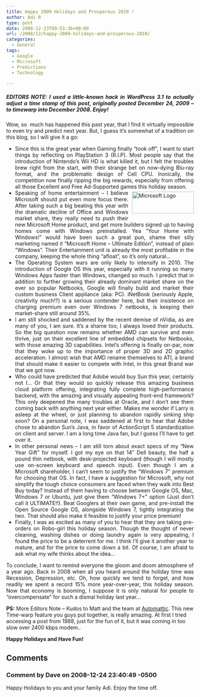 ```yaml
---
title: Happy 2009 Holidays and Prosperous 2010 !
author: Adi R
type: post
date: 2008-12-23T09:53:36+00:00
url: /2008/12/happy-2009-holidays-and-prosperous-2010/
categories:
  - General
tags:
  - Google
  - Microsoft
  - Predictions
  - Technology

---
```

<h5 style="text-align: justify">
  <strong>EDITORS NOTE:</strong> I used a little-known hack in WordPress 3.1 to actually adjust a time stamp of this post, originally posted December 24, 2009 – to timewarp into December 2008. Enjoy!
</h5>

<p style="text-align: justify">
  Wow, so  much has happened this past year, that I find it virtually impossible to even try and predict next year. But, I guess it&#8217;s somewhat of a tradition on this blog, so I will give it a go:
</p>

<ul style="text-align: justify">
  <li>
    Since this is the great year when Gaming finally &#8220;took off&#8221;, I want to start things by reflecting on PlayStation 3 (R.I.P). Most people say that the introduction of Nintendo&#8217;s Wii HD is what killed it, but I felt the troubles brew right from the start, with their strange bet on now-dying Blu-ray format, and the problematic design of Cell CPU. Ironically, the competition now finally ripping the big rewards, especially from offering all those Excellent and Free Ad-Supported games this holiday season.
  </li>
  <li>
    <img style="border-right: 0px; border-top: 0px; display: inline; margin: 5px 0px 5px 10px; border-left: 0px; border-bottom: 0px" title="Microsoft Logo" src="https://i0.wp.com/www.adir1.com/uploads/2008/12/microsoftlogo.jpg?resize=166%2C59" border="0" alt="Microsoft Logo" width="166" height="59" align="right" data-recalc-dims="1" />Speaking of home entertainment &#8211; I believe Microsoft should put even more focus there. After taking such a big beating this year with the dramatic decline of Office and Windows market share, they really need to push their new Microsoft Home product, and get more builders signed up to having homes come with Windows preinstalled. Yea &#8220;Your Home with Windows!&#8221; would have been such a great pun, shame their silly marketing named it &#8220;Microsoft Home &#8211; Ultimate Edition&#8221;, instead of plain &#8220;Windows&#8221;. Their Entertainment unit is already the most profitable in the company, keeping the whole thing &#8220;afloat&#8221;, so it&#8217;s only natural&#8230;
  </li>
  <li>
    The Operating System wars are only likely to intensify in 2010. The introduction of Google OS this year, especially with it running so many Windows Apps faster than Windows, changed so much. I predict that in addition to further growing their already dominant market share on the ever so popular Netbooks, Google will finally build and market their custom business Client appliance (aka: PC). iNetBook (seriously Apple, creativity much!?) is a serious contender here, but their insistence on charging premium even over Windows 7 netbooks, is keeping their market-share still around 35%.
  </li>
  <li>
    I am still shocked and saddened by the recent demise of nVidia, as are many of you, I am sure. It&#8217;s a shame too, I always loved their products. So the big question now remains whether AMD can survive and even thrive, just on their excellent line of embedded chipsets for Netbooks, with those amazing 3D capabilities. Intel&#8217;s offering is finally on-par, now that they woke up to the importance of proper 3D and 2D graphic acceleration. I almost wish that AMD rename themselves to ATI, a brand that should make it easier to compete with Intel, in this great Brand war that we got now.
  </li>
  <li>
    Who could have predicted that Adobe would buy Sun this year, certainly not I&#8230; Or that they would so quickly release this amazing business cloud platform offering, integrating fully complete high-performance backend, with the amazing and visually appealing front-end framework? This only deepened the many troubles at Oracle, and I don&#8217;t see them coming back with anything next year either. Makes me wonder if Larry is asleep at the wheel, or just planning to abandon rapidly sinking ship soon? On a personal note, I was saddened at first to hear that Adobe chose to abandon Sun&#8217;s Java, in favor of ActionScript 5 standardization on client and server. I am a long time Java fan, but I guess I&#8217;ll have to get over it.
  </li>
  <li>
    In other personal news &#8211; I am still torn about exact specs of my &#8220;New Year Gift&#8221; for myself. I got my eye on that 14&#8243; Dell beauty, the half a pound thin netbook, with desk-projected keyboard (though I will mostly use on-screen keyboard and speech input). Even though I am a Microsoft shareholder, I can&#8217;t seem to justify the &#8220;Windows 7&#8221; premium for choosing that OS. In fact, I have a suggestion for Microsoft, why not simplify the tough choice consumers are faced when they walk into Best Buy today? Instead of them having to choose between Google OS, Mac, Windows 7 or Ubuntu, just give them &#8220;Windows 7+&#8221; option (Just don&#8217;t call it ULTIMATE!!). Beat Googlers at their own game, and pre-install the Open Source Google OS, alongside Windows 7, tightly integrating the two. That should also make it feasible to justify your price premium!
  </li>
  <li>
    Finally, I was as excited as many of you to hear that they are taking pre-orders on Robo-girl this holiday season. Though the thought of never cleaning, washing dishes or doing laundry again is very appealing, I found the price to be a deterrent for me. I think I&#8217;ll give it another year to mature, and for the price to come down a bit. Of course, I am afraid to ask what my wife thinks about the idea&#8230;
  </li>
</ul>

<p style="text-align: justify">
  To conclude, I want to remind everyone the gloom and doom atmosphere of a year ago. Back in 2008 when all you heard around the holiday time was Recession, Depression, etc. Oh, how quickly we tend to forget, and how readily we spent a record 15% more year-over-year, this holiday season. Now that economy is booming, I suppose it is only natural for people to &#8220;overcompensate&#8221; for such a dismal holiday last year&#8230;
</p>

**PS:** More Editors Note &#8211; Kudos to Matt and the team at [Automattic][1]. This new Time-warp feature you guys put together, is really amazing. At first I tried accessing a post from 1988, just for the fun of it, but it was coming in too slow over 2400 kbps modem..

**Happy Holidays and Have Fun!**

 [1]: http://automattic.com/

## Comments

### Comment by Dave on 2008-12-24 23:40:49 -0500
Happy Holidays to you and your family Adi. Enjoy the time off.